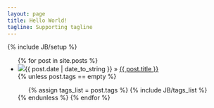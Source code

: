 ```yaml
---
layout: page
title: Hello World!
tagline: Supporting tagline
---
```

{% include JB/setup %}



<ul class="posts">
{% for post in site.posts %}
<li><img src="http://cdnideacss.sinaapp.com/usr/uploads/2012/09/2844327323.png" class="img-circle"><span>{{ post.date | date_to_string }}</span> &raquo; <a href="{{ BASE_PATH }}{{ post.url }}">{{ post.title }}</a></li>
{% unless post.tags == empty %}    
<div class="tab">
<ul class="clearfix">
{% assign tags_list = post.tags %}
{% include JB/tags_list %}
</ul>
</div>	
{% endunless %}  
{% endfor %}
</ul>



